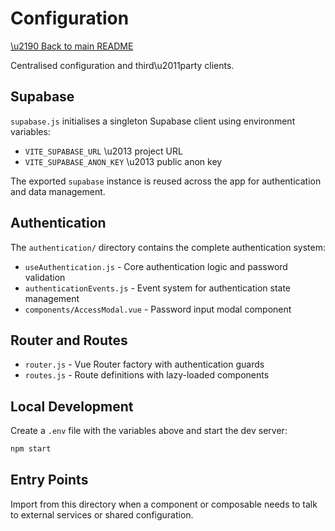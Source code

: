 # Configuration

[\u2190 Back to main README](../README.md)

Centralised configuration and third\u2011party clients.

## Supabase

`supabase.js` initialises a singleton Supabase client using environment variables:

- `VITE_SUPABASE_URL` \u2013 project URL
- `VITE_SUPABASE_ANON_KEY` \u2013 public anon key

The exported `supabase` instance is reused across the app for authentication and data management.

## Authentication

The `authentication/` directory contains the complete authentication system:

- `useAuthentication.js` - Core authentication logic and password validation
- `authenticationEvents.js` - Event system for authentication state management
- `components/AccessModal.vue` - Password input modal component

## Router and Routes

- `router.js` - Vue Router factory with authentication guards
- `routes.js` - Route definitions with lazy-loaded components

## Local Development

Create a `.env` file with the variables above and start the dev server:

```sh
npm start
```

## Entry Points

Import from this directory when a component or composable needs to talk to
external services or shared configuration.
